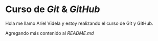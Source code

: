 # Curso de _Git_ & _GitHub_

Hola me llamo Ariel Videla y estoy realizando el curso de Git y GitHub.

Agregando más contenido al _README.md_
